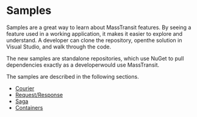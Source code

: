 # Samples

Samples are a great way to learn about MassTransit features. By seeing a feature used in a working application, it makes it easier to explore and understand. A developer can clone the repository, openthe solution in Visual Studio, and walk through the code.

The new samples are standalone repositories, which use NuGet to pull dependencies exactly as a developerwould use MassTransit.

The samples are described in the following sections.

* [Courier](courier.md)
* [Request/Response](request-response.md)
* [Saga](saga.md)
* [Containers](containers.md)